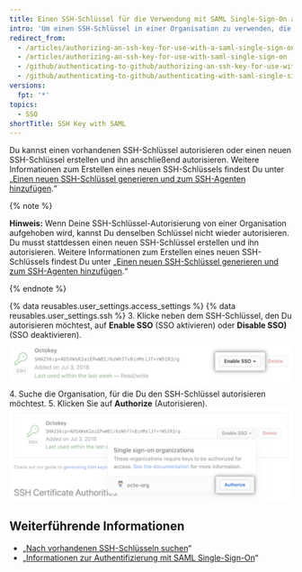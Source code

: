 ```yaml
---
title: Einen SSH-Schlüssel für die Verwendung mit SAML Single-Sign-On autorisieren
intro: 'Um einen SSH-Schlüssel in einer Organisation zu verwenden, die SAML Single Sign-On (SSO) nutzt, musst Du den Schlüssel zunächst autorisieren.'
redirect_from:
  - /articles/authorizing-an-ssh-key-for-use-with-a-saml-single-sign-on-organization/
  - /articles/authorizing-an-ssh-key-for-use-with-saml-single-sign-on
  - /github/authenticating-to-github/authorizing-an-ssh-key-for-use-with-saml-single-sign-on
  - /github/authenticating-to-github/authenticating-with-saml-single-sign-on/authorizing-an-ssh-key-for-use-with-saml-single-sign-on
versions:
  fpt: '*'
topics:
  - SSO
shortTitle: SSH Key with SAML
---
```


Du kannst einen vorhandenen SSH-Schlüssel autorisieren oder einen neuen SSH-Schlüssel erstellen und ihn anschließend autorisieren. Weitere Informationen zum Erstellen eines neuen SSH-Schlüssels findest Du unter „[Einen neuen SSH-Schlüssel generieren und zum SSH-Agenten hinzufügen](/articles/generating-a-new-ssh-key-and-adding-it-to-the-ssh-agent).“

{% note %}

**Hinweis:** Wenn Deine SSH-Schlüssel-Autorisierung von einer Organisation aufgehoben wird, kannst Du denselben Schlüssel nicht wieder autorisieren. Du musst stattdessen einen neuen SSH-Schlüssel erstellen und ihn autorisieren. Weitere Informationen zum Erstellen eines neuen SSH-Schlüssels findest Du unter „[Einen neuen SSH-Schlüssel generieren und zum SSH-Agenten hinzufügen](/articles/generating-a-new-ssh-key-and-adding-it-to-the-ssh-agent).“

{% endnote %}

{% data reusables.user_settings.access_settings %}
{% data reusables.user_settings.ssh %}
3. Klicke neben dem SSH-Schlüssel, den Du autorisieren möchtest, auf **Enable SSO** (SSO aktivieren) oder **Disable SSO)** (SSO deaktivieren). ![Schaltfläche „SSO token authorize" (Autorisieren des SSO-Tokens)](/assets/images/help/settings/ssh-sso-button.png)
4. Suche die Organisation, für die Du den SSH-Schlüssel autorisieren möchtest.
5. Klicken Sie auf **Authorize** (Autorisieren). ![Schaltfläche „Token authorize" (Autorisieren des Tokens)](/assets/images/help/settings/ssh-sso-authorize.png)

## Weiterführende Informationen

- „[Nach vorhandenen SSH-Schlüsseln suchen](/articles/checking-for-existing-ssh-keys)“
- „[Informationen zur Authentifizierung mit SAML Single-Sign-On](/articles/about-authentication-with-saml-single-sign-on)“
